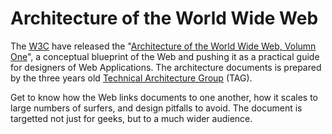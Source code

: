 # Architecture of the World Wide Web

The <a href="http://www.w3.org/" title="World Wide Web Consortium">W3C</a> have released the "<a href="http://www.w3.org/TR/2004/REC-webarch-20041215/" title="Architecture of the World Wide Web">Architecture of the World Wide Web, Volumn One</a>", a conceptual blueprint of the Web and pushing it as a practical guide for designers of Web Applications. The architecture documents is prepared by the three years old <a href="http://www.w3.org/2001/tag/" title="Technical Architecture Group">Technical Architecture Group</a> (TAG).

Get to know how the Web links documents to one another, how it scales to large numbers of surfers, and design pitfalls to avoid. The document is targetted not just for geeks, but to a much wider audience.